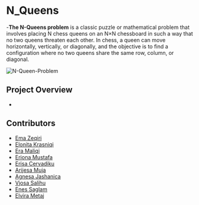 # N_Queens
-**The N-Queens problem** is a classic puzzle or mathematical problem that involves placing N chess queens on an N×N chessboard in such a way that no two queens threaten each other. In chess, a queen can move horizontally, vertically, or diagonally, and the objective is to find a configuration where no two queens share the same row, column, or diagonal.

![N-Queen-Problem](https://github.com/elvirametaj/N_Queens/assets/118827510/ae13e938-b67f-4edd-a90a-04bea67048c0)


## Project Overview
-






## Contributors

- [Ema Zeqiri](https://github.com/emazech)
- [Elonita Krasniqi](https://github.com/ElonitaKrasniqi1)
- [Era Maliqi](https://github.com/eramaliqi)
- [Eriona Mustafa](https://github.com/ErionaM)
- [Erisa Cervadiku](https://github.com/erisa3002)
- [Arijesa Muja](https://github.com/ArijesaMuja)
- [Agnesa Jashanica](https://github.com/agnesajashanicaa)
- [Vjosa Salihu](https://github.com/Vsalihu1)
- [Enes Saglam](https://github.com/SAGLAMENES)
- [Elvira Metaj](https://github.com/elvirametaj)
